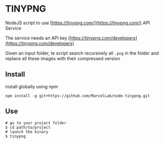 TINYPNG
================================================================

NodeJS script to use [https://tinypng.com/](https://tinypng.com/) API Service

The service needs an API key [https://tinypng.com/developers](https://tinypng.com/developers)

Given an input folder, te script search recursively all `.png` in the folder and replace
all these images with their compressed version


Install
----------------------------------------------------------------

install globally using npm

    npm install -g git+https://github.com/MarcelLab/node-tinypng.git


Use
----------------------------------------------------------------

    # go to your project folder
    $ cd path/to/project
    # launch the binary
    $ tinypng